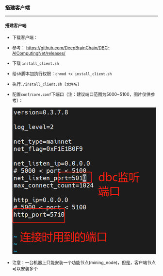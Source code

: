 ### 搭建客户端

-----

#### 搭建客户端

- 下载客户端：

- 参考： https://github.com/DeepBrainChain/DBC-AIComputingNet/releases/

- 下载 `install_client.sh` 

- 给sh脚本加执行权限：`chmod +x install_client.sh `

- 执行`./install_client.sh [文件名]`

- 配置`conf/core.conf`下端口（注：建议端口范围为5000~5100，图片仅供参考）：

  ![ip_port](ip_port.png)

- 注意：一台机器上只能安装一个功能节点(mining_node)，但是，客户端节点可以安装多个